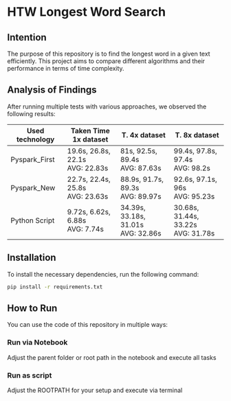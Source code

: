 # HTW Longest Word Search

## Intention

The purpose of this repository is to find the longest word in a given text efficiently. This project aims to compare different algorithms and their performance in terms of time complexity.

## Analysis of Findings

After running multiple tests with various approaches, we observed the following results:

| Used technology | Taken Time 1x dataset | T. 4x dataset | T. 8x dataset |
|---|---|---|---|
| Pyspark_First | 19.6s, 26.8s, 22.1s<br>AVG: 22.83s | 81s, 92.5s, 89.4s<br>AVG: 87.63s | 99.4s, 97.8s, 97.4s<br>AVG: 98.2s |
| Pyspark_New | 22.7s, 22.4s, 25.8s<br>AVG: 23.63s | 88.9s, 91.7s, 89.3s<br>AVG: 89.97s | 92.6s, 97.1s, 96s<br>AVG: 95.23s |
| Python Script | 9.72s, 6.62s, 6.88s<br>AVG: 7.74s | 34.39s, 33.18s, 31.01s<br>AVG: 32.86s | 30.68s, 31.44s, 33.22s<br>AVG: 31.78s |

## Installation

To install the necessary dependencies, run the following command:

```bash
pip install -r requirements.txt
```

## How to Run

You can use the code of this repository in multiple ways:

### Run via Notebook
Adjust the parent folder or root path in the notebook and execute all tasks

### Run as script
Adjust the ROOTPATH for your setup and execute via terminal